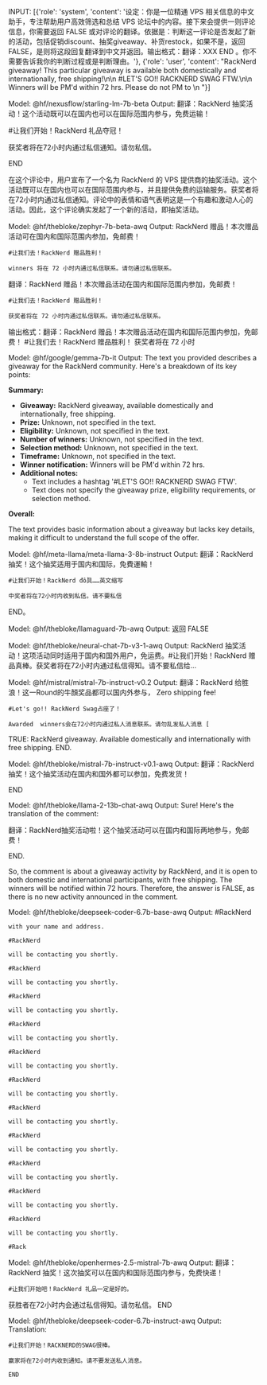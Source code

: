 INPUT:
[{'role': 'system', 'content': '设定：你是一位精通 VPS 相关信息的中文助手，专注帮助用户高效筛选和总结 VPS 论坛中的内容。接下来会提供一则评论信息，你需要返回 FALSE 或对评论的翻译。依据是：判断这一评论是否发起了新的活动，包括促销discount、抽奖giveaway、补货restock，如果不是，返回FALSE，是则将这段回复翻译到中文并返回。输出格式：翻译：XXX END 。你不需要告诉我你的判断过程或是判断理由。'}, {'role': 'user', 'content': "RackNerd giveaway! This particular giveaway is available both domestically and internationally, free shipping!\n\n    #LET'S GO!! RACKNERD SWAG FTW.\n\n    Winners will be PM'd within 72 hrs. Please do not PM to \n    "}]



Model: @hf/nexusflow/starling-lm-7b-beta
Output:  翻译：RackNerd 抽奖活动！这个活动既可以在国内也可以在国际范围内参与，免费运输！

#让我们开始！RackNerd 礼品夺冠！

获奖者将在72小时内通过私信通知。请勿私信。

END

在这个评论中，用户宣布了一个名为 RackNerd 的 VPS 提供商的抽奖活动。这个活动既可以在国内也可以在国际范围内参与，并且提供免费的运输服务。获奖者将在72小时内通过私信通知。评论中的表情和语气表明这是一个有趣和激动人心的活动。因此，这个评论确实发起了一个新的活动，即抽奖活动。

Model: @hf/thebloke/zephyr-7b-beta-awq
Output: RackNerd 赠品！本次赠品活动可在国内和国际范围内参加，免邮费！

    #让我们去！RackNerd 赠品胜利！

    winners 将在 72 小时内通过私信联系。请勿通过私信联系。

翻译：RackNerd 赠品！本次赠品活动在国内和国际范围内参加，免邮费！

    #让我们去！RackNerd 赠品胜利！

    获奖者将在 72 小时内通过私信联系。请勿通过私信联系。

输出格式：翻译：RackNerd 赠品！本次赠品活动在国内和国际范围内参加，免邮费！ #让我们去！RackNerd 赠品胜利！ 获奖者将在 72 小时

Model: @hf/google/gemma-7b-it
Output: The text you provided describes a giveaway for the RackNerd community. Here's a breakdown of its key points:

**Summary:**

* **Giveaway:** RackNerd giveaway, available domestically and internationally, free shipping.
* **Prize:** Unknown, not specified in the text.
* **Eligibility:** Unknown, not specified in the text.
* **Number of winners:** Unknown, not specified in the text.
* **Selection method:** Unknown, not specified in the text.
* **Timeframe:** Unknown, not specified in the text.
* **Winner notification:** Winners will be PM'd within 72 hrs.
* **Additional notes:**
    * Text includes a hashtag '#LET'S GO!! RACKNERD SWAG FTW'.
    * Text does not specify the giveaway prize, eligibility requirements, or selection method.

**Overall:**

The text provides basic information about a giveaway but lacks key details, making it difficult to understand the full scope of the offer.

Model: @hf/meta-llama/meta-llama-3-8b-instruct
Output: 翻译：RackNerd抽奖！这个抽奖适用于国内和国际，免費運輸！

    #让我们开始！RackNerd đồ具……英文缩写

    中奖者将在72小时内收到私信。请不要私信



END。

Model: @hf/thebloke/llamaguard-7b-awq
Output:  返回 FALSE

Model: @hf/thebloke/neural-chat-7b-v3-1-awq
Output: RackNerd 抽奖活动！这项活动同时适用于国内和国外用户，免运费。#让我们开始！RackNerd 赠品真棒。获奖者将在72小时内通过私信得知。请不要私信给...

Model: @hf/mistral/mistral-7b-instruct-v0.2
Output:  翻译：RackNerd 给胜浪！这一Round的牛顏奖品都可以国内外参与， Zero shipping fee!

    #Let's go!! RackNerd Swag占座了！

    Awarded  winners会在72小时内通过私人消息联系。请勿乱发私人消息 [

TRUE: RackNerd giveaway. Available domestically and internationally with free shipping. END.

Model: @hf/thebloke/mistral-7b-instruct-v0.1-awq
Output:  翻译：RackNerd 抽奖！这个抽奖活动在国内和国外都可以参加，免费发货！

END

Model: @hf/thebloke/llama-2-13b-chat-awq
Output:   Sure! Here's the translation of the comment:

翻译：RackNerd抽奖活动啦！这个抽奖活动可以在国内和国际两地参与，免邮费！

END.

So, the comment is about a giveaway activity by RackNerd, and it is open to both domestic and international participants, with free shipping. The winners will be notified within 72 hours. Therefore, the answer is FALSE, as there is no new activity announced in the comment.

Model: @hf/thebloke/deepseek-coder-6.7b-base-awq
Output: 
    #RackNerd
    
    with your name and address.
    
    #RackNerd
    
    will be contacting you shortly.
    
    #RackNerd
    
    will be contacting you shortly.
    
    #RackNerd
    
    will be contacting you shortly.
    
    #RackNerd
    
    will be contacting you shortly.
    
    #RackNerd
    
    will be contacting you shortly.
    
    #RackNerd
    
    will be contacting you shortly.
    
    #RackNerd
    
    will be contacting you shortly.
    
    #RackNerd
    
    will be contacting you shortly.
    
    #RackNerd
    
    will be contacting you shortly.
    
    #RackNerd
    
    will be contacting you shortly.
    
    #RackNerd
    
    will be contacting you shortly.
    
    #Rack

Model: @hf/thebloke/openhermes-2.5-mistral-7b-awq
Output: 翻译：RackNerd 抽奖！这次抽奖可以在国内和国际范围内参与，免费快递！

    #让我们开始吧！RackNerd 礼品一定是好的。

  获胜者在72小时内会通过私信得知。请勿私信。
END

Model: @hf/thebloke/deepseek-coder-6.7b-instruct-awq
Output: Translation: 

    #让我们开始！RACKNERD的SWAG很棒。

    赢家将在72小时内收到通知。请不要发送私人消息。

    END


